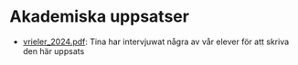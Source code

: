 # Akademiska uppsatser

- [vrieler_2024.pdf](vrieler_2024.pdf): Tina har intervjuwat några av
  vår elever för att skriva den här uppsats
